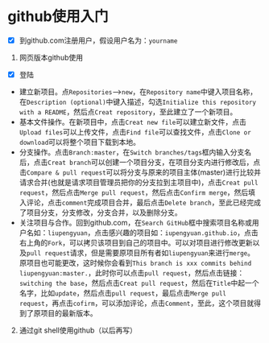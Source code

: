 # github使用入门
- [x] 到github.com注册用户，假设用户名为：`yourname`
1. 网页版本github使用
- [x] 登陆
- 建立新项目。点`Repositories`-->`new`，在`Repository name`中键入项目名称，在`Description (optional)`中键入描述，勾选`Initialize this repository with a README`，然后点`Creat repository`，至此建立了一个新项目。
- 基本文件操作。在新项目中，点击`Creat new file`可以建立新文件，点击`Upload files`可以上传文件，点击`Find file`可以查找文件，点击`Clone or download`可以将整个项目下载到本地。
- 分支操作。点击`Branch:master`，在`Switch branches/tags`框内输入分支名后，点击`Creat branch`可以创建一个项目分支，在项目分支内进行修改后，点击`Compare & pull request`可以将分支与原来的项目主体(master)进行比较并请求合并(也就是请求项目管理员把你的分支拉到主项目中)，点击`Creat pull request`，然后点击`Merge pull request`，然后点击`Confirm merge`，然后填入评论，点击`comment`完成项目合并，最后点击`Delete branch`，至此已经完成了项目分支，分支修改，分支合并，以及删除分支。
- 关注项目与合作。回到github.com，在`Search GitHub`框中搜索项目名称或用户名如：`liupengyuan`，点击感兴趣的项目如：`iupengyuan.github.io`，点击右上角的`Fork`，可以拷贝该项目到自己的项目中。可以对项目进行修改更新以及`pull request`请求，但是需要原项目所有者如`liupengyuan`来进行`merge`。原项目也可能更改，这时候你会看到`This branch is xxx commits behind liupengyuan:master.`，此时你可以点击`pull request`，然后点击链接：`switching the base`，然后点击`Creat pull request`，然后在`Title`中起一个名字，比如`update`，然后点击`pull request`，最后点击`Merge pull request`，再点击`cofirm`，可以添加评论，点击`Comment`，至此，这个项目就得到了原项目的最新版本。
2. 通过git shell使用github（以后再写）
